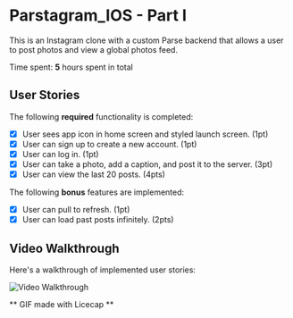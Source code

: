 # Parstagram_IOS - Part I

This is an Instagram clone with a custom Parse backend that allows a user to post photos and view a global photos feed.

Time spent: **5** hours spent in total

## User Stories

The following **required** functionality is completed:

- [X] User sees app icon in home screen and styled launch screen. (1pt)
- [X] User can sign up to create a new account. (1pt)
- [X] User can log in. (1pt)
- [X] User can take a photo, add a caption, and post it to the server. (3pt)
- [X] User can view the last 20 posts. (4pts)

The following **bonus** features are implemented:

- [X] User can pull to refresh. (1pt)
- [X] User can load past posts infinitely. (2pts)

## Video Walkthrough

Here's a walkthrough of implemented user stories:

<img src='https://github.com/Ybrahm22/Parstagram_IOS/blob/main/Parstagram_IOS/Walkthrough1.gif' title='Video Walkthrough' width='' alt='Video Walkthrough' />

** GIF made with Licecap **

